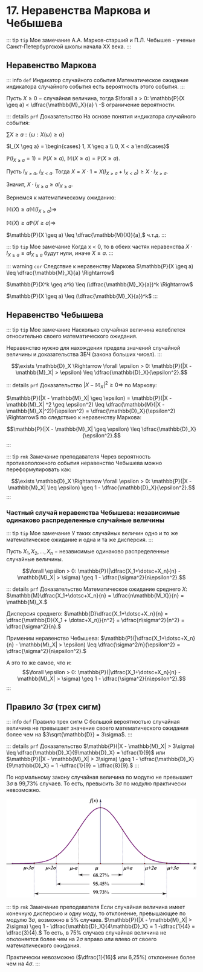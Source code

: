 # 17. Неравенства Маркова и Чебышева

::: tip `tip` Мое замечание 
А.А. Марков-старший и П.Л. Чебышев - ученые Санкт-Петербургской школы начала ХХ века.
:::

## Неравенство Маркова

::: info `def` Индикатор случайного события
Математическое ожидание индикатора случайного события есть вероятность этого события.
:::

Пусть $X \geq 0 \ -$ случайная величина, тогда $\forall a > 0: \mathbb{P}(X \geq a) < \dfrac{\mathbb{M}_X}{a} \ -$ ограничение вероятности.


::: details `prf` Доказательство 
На основе понятия индикатора случайного события:

$\sum X \geq a:\{ \omega: X(\omega) \geq a \}$

$I_{X \geq a} = \begin{cases}
    1, X \geq a \\
    0, X < a
\end{cases}$

$\mathbb{P}(I_{X \geq a} = 1) = \mathbb{P}(X \geq a),\ \mathbb{M}(X \geq a) = \mathbb{P}(X \geq a).$

Пусть $I_{X \geq a}, \ I_{X < a}.$ Тогда $X = X \cdot 1 = X(I_{X \geq a} + I_{X < a}) \geq X \cdot I_{X \geq a}.$

Значит, $X \cdot I_{X \geq a} \geq aI_{X \geq a} .$

Вернемся к математическому ожиданию:

$\mathbb{M}(X) \geq a\mathbb{M}(I_{X \geq a}) \Rightarrow$

$\mathbb{M}(X) \geq a\mathbb{P}(X \geq a) \Rightarrow$

$\mathbb{P}(X \geq a) \leq \dfrac{\mathbb{M}(X)}{a},$ ч.т.д.
:::

::: tip `tip` Мое замечание 
Когда x < 0, то в обеих частях неравенства $X \cdot I_{X \geq a} \geq aI_{X \geq a}$ будут нули, иначе $X \geq a$.
:::

::: warning `cor` Следствие к неравенству Маркова
$\mathbb{P}(X \geq a) \leq \dfrac{\mathbb{M}_X}{a} \Rightarrow$

$\mathbb{P}(X^k \geq a^k) \leq (\dfrac{\mathbb{M}_X}{a})^k \Rightarrow$

$\mathbb{P}(X \geq a) \leq (\dfrac{\mathbb{M}_X}{a})^k$
:::

## Неравенство Чебышева

::: tip `tip` Мое замечание 
Насколько случайная величина колеблется относительно своего математического ожидания. 

Неравенство нужно для нахождения предела значений случайной величины и доказательства ЗБЧ (закона больших чисел).
:::

$$\exists \mathbb{D}_X \Rightarrow \forall \epsilon > 0: \mathbb{P}(|X - \mathbb{M}_X| > \epsilon) \leq \dfrac{\mathbb{D}_X}{\epsilon^2}.$$

::: details `prf` Доказательство 
$|X - \mathbb{M}_X|^2 \geq 0 \Rightarrow$ по Маркову:

$\mathbb{P}(|X - \mathbb{M}_X| \geq \epsilon) = \mathbb{P}(|X - \mathbb{M}_X| ^2 \geq \epsilon^2)  \leq \dfrac{\mathbb{M}(|X - \mathbb{M}_X|^2)}{\epsilon^2} = \dfrac{\mathbb{D}_X}{\epsilon^2} \Rightarrow$ по следствию к неравенству Маркова:

$$\mathbb{P}(|X - \mathbb{M}_X| \geq \epsilon) \leq \dfrac{\mathbb{D}_X}{\epsilon^2}.$$
:::

::: tip `rmk` Замечание преподавателя 
Через вероятность противоположного события неравенство Чебышева можно переформулировать как:

$$\exists \mathbb{D}_X \Rightarrow \forall \epsilon > 0: \mathbb{P}(|X - \mathbb{M}_X| \leq \epsilon) \geq 1 - \dfrac{\mathbb{D}_X}{\epsilon^2}.$$
:::

### Частный случай неравенства Чебышева: независимые одинаково распределенные случайные величины

::: tip `tip` Мое замечание 
У таких случайных величин одно и то же математическое ожидание и одна и та же дисперсия.
:::

Пусть $X_1, X_2, \dotsc , X_n \ -$ независимые одинаково распределенные случайные величины.

$$\forall \epsilon > 0: \mathbb{P}(|\dfrac{X_1+\dotsc+X_n}{n} - \mathbb{M}_X| > \sigma) \geq 1 - \dfrac{\sigma^2}{n\epsilon^2}.$$

::: details `prf` Доказательство 
Математическое ожидание среднего $X$: $\mathbb{M}\dfrac{X_1+\dotsc+X_n}{n} = \dfrac{n\mathbb{M_X}}{n} = \mathbb{M}_X.$

Дисперсия среднего: $\mathbb{D}\dfrac{X_1+\dotsc+X_n}{n} = \dfrac{\mathbb{D}(X_1 + \dotsc+X_n)}{n^2} = \dfrac{n\sigma^2}{n^2} = \dfrac{\sigma^2}{n}.$

Применим неравенство Чебышева: $\mathbb{P}(|\dfrac{X_1+\dotsc+X_n}{n} - \mathbb{M}_X| > \epsilon) \leq \dfrac{\sigma^2/n}{\epsilon^2} = \dfrac{\sigma^2}{n\epsilon^2}.$

А это то же самое, что и: $$\forall \epsilon > 0: \mathbb{P}(|\dfrac{X_1+\dotsc+X_n}{n} - \mathbb{M}_X| > \sigma) \geq 1 - \dfrac{\sigma^2}{n\epsilon^2}.$$
:::

## Правило $3\sigma$ (трех сигм)

::: info `def` Правило трех сигм
С большой вероятностью случайная величина не превышает значение своего математического ожидания более чем на $3\sqrt{\mathbb{D}} = 3\sigma$.
:::

::: details `prf` Доказательство 
$\mathbb{P}(|X - \mathbb{M}_X| > 3\sigma) \leq \dfrac{\mathbb{D}_X}{9\mathbb{D}_X} = \dfrac{1}{9}$ или $\mathbb{P}(|X - \mathbb{M}_X| > 3\sigma) \geq 1 - \dfrac{\mathbb{D}_X}{9\mathbb{D}_X} = 1 -\dfrac{1}{9} = \dfrac{8}{9}.$
:::

По нормальному закону случайная величина по модулю не превышает 3$\sigma$ в 99,73% случаев. То есть, превысить 3$\sigma$ по модулю практически невозможно.

![Математические модели](../images/нормраспрсигмы.png)


::: tip `rmk` Замечание преподавателя 
Если случайная величина имеет конечную дисперсию и одну моду, то отклонение, превышающее по модулю 3$\sigma$, возможно в 5% случаев.
$\mathbb{P}(|X - \mathbb{M}_X| > 2\sigma) \geq 1 - \dfrac{\mathbb{D}_X}{4\mathbb{D}_X} = 1 -\dfrac{1}{4} = \dfrac{3}{4}.$ То есть, в 75% случаев случайная величина не отклоняется более чем на 2$\sigma$ вправо или влево от своего математического ожидания.

Практически невозможно ($\dfrac{1}{16}$ или 6,25%) отклонение более чем на 4$\sigma$.
:::

 